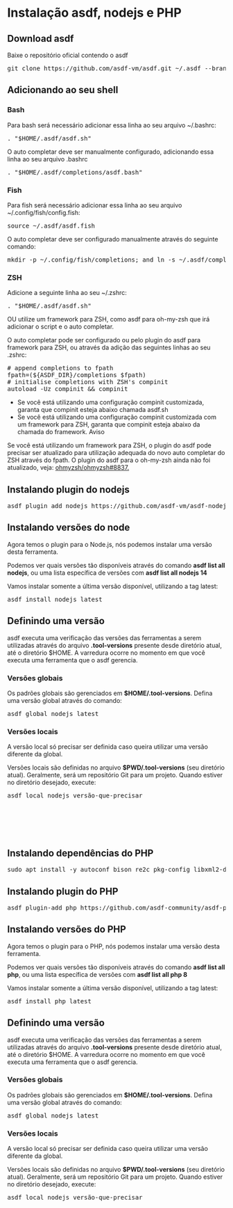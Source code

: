 <h1>Instalação asdf, nodejs e PHP</h1>

<h2>Download asdf</h2>
<p>Baixe o repositório oficial contendo o asdf</p>
<pre>git clone https://github.com/asdf-vm/asdf.git ~/.asdf --branch v0.14.1</pre>

<h2>Adicionando ao seu shell</h2>

<h3>Bash</h3>

<p>Para bash será necessário adicionar essa linha ao seu arquivo ~/.bashrc: </p>
<pre>. "$HOME/.asdf/asdf.sh" </pre>

<p>O auto completar deve ser manualmente configurado, adicionando essa linha ao seu arquivo .bashrc</p>
<pre>. "$HOME/.asdf/completions/asdf.bash"</pre>

<h3>Fish</h3>

<p>Para fish será necessário adicionar essa linha ao seu arquivo ~/.config/fish/config.fish: </p>
<pre>source ~/.asdf/asdf.fish</pre>

<p>O auto completar deve ser configurado manualmente através do seguinte comando:</p>
<pre>mkdir -p ~/.config/fish/completions; and ln -s ~/.asdf/completions/asdf.fish ~/.config/fish/completions</pre>

<h3>ZSH</h3>

<p>Adicione a seguinte linha ao seu ~/.zshrc: </p>
<pre>. "$HOME/.asdf/asdf.sh" </pre>

<p>OU utilize um framework para ZSH, como asdf para oh-my-zsh que irá adicionar o script e o auto completar.

O auto completar pode ser configurado ou pelo plugin do asdf para framework para ZSH, ou através da adição das seguintes linhas ao seu .zshrc:</p>
<pre># append completions to fpath
fpath=(${ASDF_DIR}/completions $fpath)
# initialise completions with ZSH's compinit
autoload -Uz compinit && compinit</pre>
* Se você está utilizando uma configuração compinit customizada, garanta que compinit esteja abaixo chamada asdf.sh
* Se você está utilizando uma configuração compinit customizada com um framework para ZSH, garanta que compinit esteja abaixo da chamada do framework.
Aviso

Se você está utilizando um framework para ZSH, o plugin do asdf pode precisar ser atualizado para utilização adequada do novo auto completar do ZSH através do fpath. O plugin do asdf para o oh-my-zsh ainda não foi atualizado, veja: [ohmyzsh/ohmyzsh#8837.](ohmyzsh/ohmyzsh#8837)

<h2>Instalando plugin do nodejs</h2>

<pre>asdf plugin add nodejs https://github.com/asdf-vm/asdf-nodejs.git</pre>

<h2>Instalando versões do node</h2>
Agora temos o plugin para o Node.js, nós podemos instalar uma versão desta ferramenta.

Podemos ver quais versões tão disponíveis através do comando <strong>asdf list all nodejs</strong>, ou uma lista específica de versões com <strong>asdf list all nodejs 14</strong>

Vamos instalar somente a última versão disponível, utilizando a tag latest:

<pre>asdf install nodejs latest</pre>

<h2>Definindo uma versão</h2>
asdf executa uma verificação das versões das ferramentas a serem utilizadas através do arquivo <strong>.tool-versions</strong> presente desde diretório atual, até o diretório $HOME. A varredura ocorre no momento em que você executa uma ferramenta que o asdf gerencia.

<h3>Versões globais</h3>
Os padrões globais são gerenciados em <strong>$HOME/.tool-versions</strong>. Defina uma versão global através do comando:

<pre>asdf global nodejs latest</pre>

<h3>Versões locais</h3>
A versão local só precisar ser definida caso queira utilizar uma versão diferente da global.

Versões locais são definidas no arquivo <strong>$PWD/.tool-versions</strong> (seu diretório atual). Geralmente, será um repositório Git para um projeto. Quando estiver no diretório desejado, execute:
<pre>asdf local nodejs versão-que-precisar</pre>
<br/><br/><br/><br/>
<h2>Instalando dependências do PHP</h2>
<pre>sudo apt install -y autoconf bison re2c pkg-config libxml2-dev libsqlite3-dev zlib1g-dev libcurl4-openssl-dev libgd-dev libonig-dev libpq-dev libzip-dev build-essential libssl-dev libreadline-dev</pre>
<h2>Instalando plugin do PHP</h2>

<pre>asdf plugin-add php https://github.com/asdf-community/asdf-php.git</pre>

<h2>Instalando versões do PHP</h2>
Agora temos o plugin para o PHP, nós podemos instalar uma versão desta ferramenta.

Podemos ver quais versões tão disponíveis através do comando <strong>asdf list all php</strong>, ou uma lista específica de versões com <strong>asdf list all php 8</strong>

Vamos instalar somente a última versão disponível, utilizando a tag latest:

<pre>asdf install php latest</pre>

<h2>Definindo uma versão</h2>
asdf executa uma verificação das versões das ferramentas a serem utilizadas através do arquivo <strong>.tool-versions</strong> presente desde diretório atual, até o diretório $HOME. A varredura ocorre no momento em que você executa uma ferramenta que o asdf gerencia.

<h3>Versões globais</h3>
Os padrões globais são gerenciados em <strong>$HOME/.tool-versions</strong>. Defina uma versão global através do comando:

<pre>asdf global nodejs latest</pre>

<h3>Versões locais</h3>
A versão local só precisar ser definida caso queira utilizar uma versão diferente da global.

Versões locais são definidas no arquivo <strong>$PWD/.tool-versions</strong> (seu diretório atual). Geralmente, será um repositório Git para um projeto. Quando estiver no diretório desejado, execute:
<pre>asdf local nodejs versão-que-precisar</pre>



